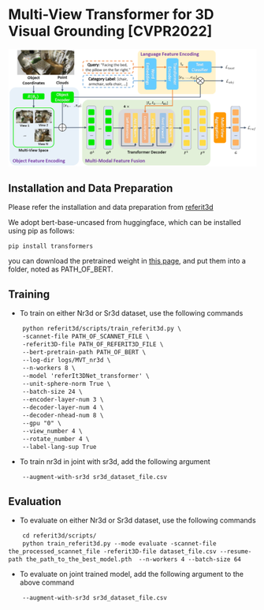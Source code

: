 # Multi-View Transformer for 3D Visual Grounding [CVPR2022]
![MVT](./MVT.png)


## Installation and Data Preparation
Please refer the installation and data preparation from [referit3d](https://github.com/referit3d/referit3d)

We adopt bert-base-uncased from huggingface, which can be installed using pip as follows:
```Console
pip install transformers
```
you can download the pretrained weight in [this page](https://huggingface.co/bert-base-uncased/tree/main), and put them into a folder, noted as PATH_OF_BERT.




## Training
* To train on either Nr3d or Sr3d dataset, use the following commands
```Console
    python referit3d/scripts/train_referit3d.py \
    -scannet-file PATH_OF_SCANNET_FILE \
    -referit3D-file PATH_OF_REFERIT3D_FILE \
    --bert-pretrain-path PATH_OF_BERT \
    --log-dir logs/MVT_nr3d \
    --n-workers 8 \
    --model 'referIt3DNet_transformer' \
    --unit-sphere-norm True \
    --batch-size 24 \
    --encoder-layer-num 3 \
    --decoder-layer-num 4 \
    --decoder-nhead-num 8 \
    --gpu "0" \
    --view_number 4 \
    --rotate_number 4 \
    --label-lang-sup True
```

* To train nr3d in joint with sr3d, add the following argument
```Console
    --augment-with-sr3d sr3d_dataset_file.csv
``` 

## Evaluation
* To evaluate on either Nr3d or Sr3d dataset, use the following commands
```Console
    cd referit3d/scripts/
    python train_referit3d.py --mode evaluate -scannet-file the_processed_scannet_file -referit3D-file dataset_file.csv --resume-path the_path_to_the_best_model.pth  --n-workers 4 --batch-size 64 
```
* To evaluate on joint trained model, add the following argument to the above command
```Console
    --augment-with-sr3d sr3d_dataset_file.csv
``` 
